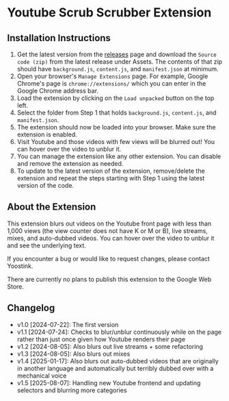 # Youtube Scrub Scrubber Extension

## Installation Instructions

1. Get the latest version from the [releases](https://github.com/theyoostink/youtube-scrub-scrubber/releases) page and download the `Source code (zip)` from the latest release under Assets. The contents of that zip should have `background.js`, `content.js`, and `manifest.json` at minimum.
2. Open your browser's `Manage Extensions` page. For example, Google Chrome's page is `chrome://extensions/` which you can enter in the Google Chrome address bar.
3. Load the extension by clicking on the `Load unpacked` button on the top left.
4. Select the folder from Step 1 that holds `background.js`, `content.js`, and `manifest.json`.
5. The extension should now be loaded into your browser. Make sure the extension is enabled.
6. Visit Youtube and those videos with few views will be blurred out! You can hover over the video to unblur it.
7. You can manage the extension like any other extension. You can disable and remove the extension as needed.
8. To update to the latest version of the extension, remove/delete the extension and repeat the steps starting with Step 1 using the latest version of the code.

## About the Extension

This extension blurs out videos on the Youtube front page with less than 1,000 views (the view counter does not have K or M or B), live streams, mixes, and auto-dubbed videos. You can hover over the video to unblur it and see the underlying text.

If you encounter a bug or would like to request changes, please contact Yoostink.

There are currently no plans to publish this extension to the Google Web Store.

## Changelog

- v1.0 [2024-07-22]: The first version
- v1.1 [2024-07-24]: Checks to blur/unblur continuously while on the page rather than just once given how Youtube renders their page
- v1.2 [2024-08-05]: Also blurs out live streams + some refactoring
- v1.3 [2024-08-05]: Also blurs out mixes
- v1.4 [2025-01-17]: Also blurs out auto-dubbed videos that are originally in another language and automatically but terribly dubbed over with a mechanical voice
- v1.5 [2025-08-07]: Handling new Youtube frontend and updating selectors and blurring more categories